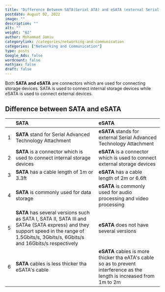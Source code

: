 ```yaml
---
title: "Difference Between SATA(Serial ATA) and eSATA (external Serial ATA)"
postdate: August 02, 2022
image: ""
description: ""
alt: ""
weight: "62"
author: Mohammad Jamiu
categorylink: /categories/networking-and-communication
categories: ["Networking and Communication"]
type: posts
Google_Ads: false
wordcount: false
mathjax: false
draft: false
---
```


Both **SATA and eSATA** are connectors which are used for connecting storage devices. SATA is used to connect internal storage devices while eSATA is used to connect external devices.

## Difference between SATA and eSATA

|     | SATA                                                                                                                                                                                      | eSATA                                                                                                                    |
| :-- | :---------------------------------------------------------------------------------------------------------------------------------------------------------------------------------------- | :----------------------------------------------------------------------------------------------------------------------- |
| 1   | **SATA** stand for Serial Advanced Technology Attachment                                                                                                                                  | **eSATA** stands for external Serial Advanced Technology Attachment                                                      |
| 2   | **SATA** is a connector which is used to connect internal storage devices                                                                                                                 | **eSATA** is a connector which is used to connect external storage devices                                               |
| 3   | **SATA** has a cable length of 1m or 3.3ft                                                                                                                                                | **eSATA** has a cable length of 2m or 6.6ft                                                                              |
| 4   | **SATA** is commonly used for data storage                                                                                                                                                | **eSATA** is commonly used for audio processing and video processing                                                     |
| 5   | **SATA** has several versions such as SATA I, SATA II, SATA III and SATAe (SATA express) and they support speed in the range of 1.5Gbits/s, 3Gbits/s, 6Gbits/s and 16Gbits/s respectively | **eSATA** does not have several versions                                                                                 |
| 6   | **SATA** cables is less thicker tha eSATA's cable                                                                                                                                         | **eSATA** cables is more thicker tha eATA's cable so as to prevent interference as the length is increased from 1m to 2m |
